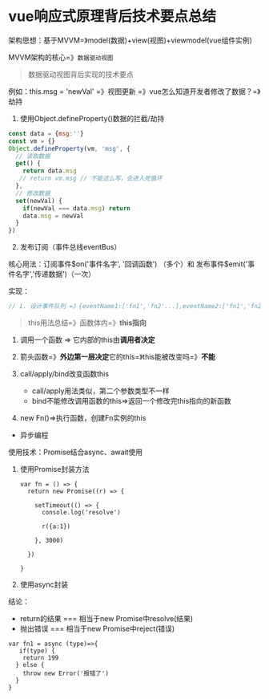 # vue响应式原理背后技术要点总结

架构思想：基于MVVM=》model(数据)+view(视图)+viewmodel(vue组件实例)

MVVM架构的核心=》`数据驱动视图`

> 数据驱动视图背后实现的技术要点

例如：this.msg = 'newVal' =》视图更新 =》vue怎么知道开发者修改了数据？=》劫持

1. 使用Object.defineProperty()数据的拦截/劫持

```js
const data = {msg:''}
const vm = {}
Object.defineProperty(vm, 'msg', {
  // 读取数据
  get() {
    return data.msg
   // return vm.msg // 不能这么写，会进入死循环 
  },
  // 修改数据
  set(newVal) {
    if(newVal === data.msg) return
    data.msg = newVal
  }
})
```

2. 发布订阅（事件总线eventBus）

核心用法：订阅事件\$on('事件名字', '回调函数') （多个）和 发布事件\$emit('事件名字','传递数据')（一次）

实现：

```js
// 1. 设计事件队列 =》{eventName1:['fn1','fn2'...],eventName2:['fn1','fn2'...]}
```



> this用法总结=》函数体内=》**this指向**

1. 调用一个函数 => 它内部的this由**调用者决定**
2. 箭头函数=》**外边第一层决定**它的this=》this能被改变吗=》**不能**
3. call/apply/bind改变函数this
   * call/apply用法类似，第二个参数类型不一样
   * bind不能修改调用函数的this=>返回一个修改完this指向的新函数

4. new Fn()=>执行函数，创建Fn实例的this

* 异步编程

使用技术：Promise结合async、await使用

1. 使用Promise封装方法

   ```JS
   var fn = () => {
     return new Promise((r) => {
   
       setTimeout(() => {
         console.log('resolve')
   
         r({a:1})
   
       }, 3000)
   
     })
   
   }
   ```

2. 使用async封装

结论：

* return的结果 === 相当于new Promise中resolve(结果)
* 抛出错误 ===  相当于new Promise中reject(错误)

```JS
var fn1 = async (type)=>{
   if(type) {
    return 199
  } else {
    throw new Error('报错了')
  }
}
```

